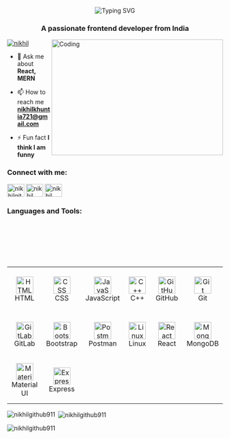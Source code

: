 <p align="center">
  <img src="https://readme-typing-svg.demolab.com?font=Fira+Code&weight=500&size=30&pause=1000&color=36BCF7&center=true&vCenter=true&width=435&lines=Hi+%F0%9F%91%8B%2C+I'm+Nikhil" alt="Typing SVG" />
</p>

<h3 align="center">A passionate frontend developer from India</h3>
<img align="right" alt="Coding" width="400" height="270" src="https://cdn.dribbble.com/users/1162077/screenshots/3848914/programmer.gif">

<p align="left"> <a href="https://twitter.com/nikhil" target="blank"><img src="https://img.shields.io/twitter/follow/nikhil?logo=twitter&style=for-the-badge" alt="nikhil" /></a> </p>

- 💬 Ask me about **React, MERN**

- 📫 How to reach me **nikhilkhuntia721@gmail.com**

- ⚡ Fun fact **I think I am funny**

<h3 align="left">Connect with me:</h3>
<p align="left">
<a href="https://codepen.io/nikhilgithub911" target="blank"><img align="center" src="https://raw.githubusercontent.com/rahuldkjain/github-profile-readme-generator/master/src/images/icons/Social/codepen.svg" alt="nikhilgithub911" height="30" width="40" /></a>
<a href="https://twitter.com/astrophile_721" target="blank"><img align="center" src="https://raw.githubusercontent.com/rahuldkjain/github-profile-readme-generator/master/src/images/icons/Social/twitter.svg" alt="nikhil" height="30" width="40" /></a>
<a href="https://linkedin.com/in/nikhil khuntia" target="blank"><img align="center" src="https://raw.githubusercontent.com/rahuldkjain/github-profile-readme-generator/master/src/images/icons/Social/linked-in-alt.svg" alt="nikhil khuntia" height="30" width="40" /></a>
</p>

<h3 align="left">Languages and Tools:</h3>
<div style="margin-top: 120px;">
<table>
  <tr>
    <!-- HTML -->
    <td width="100">
      <div align="center" style="display: flex; flex-direction: column; align-items: center; justify-content: center; height: 100px;">
        <img src="https://camo.githubusercontent.com/49179b69f7956cc4b5e5e7987d011103b7e3ffc20c55ca4a43c8ff214c3b6796/68747470733a2f2f736b696c6c69636f6e732e6465762f69636f6e733f693d68746d6c" width="40" alt="HTML" />
        <span>HTML</span>
      </div>
    </td>
    <!-- CSS -->
    <td width="100">
      <div align="center" style="display: flex; flex-direction: column; align-items: center; justify-content: center; height: 100px;">
        <img src="https://camo.githubusercontent.com/a266b2536a9f4e1b8dc325ca89d9ce8e7f323c1e140f8b830a42f474a56e3b4c/68747470733a2f2f736b696c6c69636f6e732e6465762f69636f6e733f693d637373" width="40" alt="CSS" />
        <span>CSS</span>
      </div>
    </td>
    <!-- JavaScript -->
    <td width="100">
      <div align="center" style="display: flex; flex-direction: column; align-items: center; justify-content: center; height: 100px;">
        <img src="https://camo.githubusercontent.com/9f44b299b7e1173e15c41a2bb04863ca5e78c81ab947283d3b6f6475871b8f60/68747470733a2f2f74656368737461636b2d67656e657261746f722e76657263656c2e6170702f6a732d69636f6e2e737667" width="40" alt="JavaScript" />
        <span>JavaScript</span>
      </div>
    </td>
    <!-- C++ -->
    <td width="100">
      <div align="center" style="display: flex; flex-direction: column; align-items: center; justify-content: center; height: 100px;">
        <img src="https://camo.githubusercontent.com/de09bba464602abc95ce76dd3b5ec1e16fe96c1d7ef69bdc31e177006a40f2e1/68747470733a2f2f74656368737461636b2d67656e657261746f722e76657263656c2e6170702f6370702d69636f6e2e737667" width="40" alt="C++" />
        <span>C++</span>
      </div>
    </td>
    <!-- GitHub -->
    <td width="100">
      <div align="center" style="display: flex; flex-direction: column; align-items: center; justify-content: center; height: 100px;">
        <img src="https://skillicons.dev/icons?i=github" width="40" alt="GitHub" />
        <span>GitHub</span>
      </div>
    </td>
    <!-- Git -->
    <td width="100">
      <div align="center" style="display: flex; flex-direction: column; align-items: center; justify-content: center; height: 100px;">
        <img src="https://camo.githubusercontent.com/a2322ca134c223fe4b49d637be98c3b8d9b907e8ef9c601c4bc8ce2a5824e269/68747470733a2f2f736b696c6c69636f6e732e6465762f69636f6e733f693d676974" width="40" alt="Git" />
        <span>Git</span>
      </div>
    </td>
  </tr>
  <tr>
    <!-- GitLab -->
    <td width="100">
      <div align="center" style="display: flex; flex-direction: column; align-items: center; justify-content: center; height: 100px;">
        <img src="https://camo.githubusercontent.com/fcf2fcd04d951aa4310987fcb0381f52a8339cddb2e5aaad293ff37265a45d32/68747470733a2f2f736b696c6c69636f6e732e6465762f69636f6e733f693d6769746c6162" width="40" alt="GitLab" />
        <span>GitLab</span>
      </div>
    </td>
    <!-- Bootstrap -->
    <td width="100">
      <div align="center" style="display: flex; flex-direction: column; align-items: center; justify-content: center; height: 100px;">
        <img src="https://camo.githubusercontent.com/6b1bf7b8b619209db3380bb7d254b3aa8eacd86d708ee47c4efd90c3e770c190/68747470733a2f2f736b696c6c69636f6e732e6465762f69636f6e733f693d626f6f747374726170" width="40" alt="Bootstrap" />
        <span>Bootstrap</span>
      </div>
    </td>
    <!-- Postman -->
    <td width="100">
      <div align="center" style="display: flex; flex-direction: column; align-items: center; justify-content: center; height: 100px;">
        <img src="https://camo.githubusercontent.com/5b0b5b0ff513c0fbf98618d906122d0099582b0aae94e33c04c8a75848367301/68747470733a2f2f736b696c6c69636f6e732e6465762f69636f6e733f693d706f73746d616e" width="40" alt="Postman" />
        <span>Postman</span>
      </div>
    </td>
    <!-- Linux -->
    <td width="100">
      <div align="center" style="display: flex; flex-direction: column; align-items: center; justify-content: center; height: 100px;">
        <img src="https://camo.githubusercontent.com/9de3a0e52bb32397d435c3cd0396f81235fba55ec7bccf5b8202aa1b551e89bf/68747470733a2f2f736b696c6c69636f6e732e6465762f69636f6e733f693d6c696e7578" width="40" alt="Linux" />
        <span>Linux</span>
      </div>
    </td>
    <!-- React -->
    <td width="100">
      <div align="center" style="display: flex; flex-direction: column; align-items: center; justify-content: center; height: 100px;">
        <img src="https://skillicons.dev/icons?i=react" width="40" alt="React" />
        <span>React</span>
      </div>
    </td>
    <!-- MongoDB -->
    <td width="100">
      <div align="center" style="display: flex; flex-direction: column; align-items: center; justify-content: center; height: 100px;">
        <img src="https://skillicons.dev/icons?i=mongodb" width="40" alt="MongoDB" />
        <span>MongoDB</span>
      </div>
    </td>
  </tr>
  <tr>
    <!-- Material UI -->
    <td width="100">
      <div align="center" style="display: flex; flex-direction: column; align-items: center; justify-content: center; height: 100px;">
        <img src="https://skillicons.dev/icons?i=materialui" width="40" alt="Material UI" />
        <span>Material UI</span>
      </div>
    </td>
    <!-- Express -->
    <td width="100">
      <div align="center" style="display: flex; flex-direction: column; align-items: center; justify-content: center; height: 100px;">
        <img src="https://skillicons.dev/icons?i=express" width="40" alt="Express" />
        <span>Express</span>
      </div>
    </td>
  </tr>
</table>
</div>

<p><img align="left" src="https://github-readme-stats.vercel.app/api/top-langs?username=nikhilgithub911&show_icons=true&locale=en&layout=compact" alt="nikhilgithub911" /></p>

<p>&nbsp;<img align="center" src="https://github-readme-stats.vercel.app/api?username=nikhilgithub911&show_icons=true&locale=en" alt="nikhilgithub911" /></p>

<p><img align="center" src="https://github-readme-streak-stats.herokuapp.com/?user=nikhilgithub911&" alt="nikhilgithub911" /></p>
